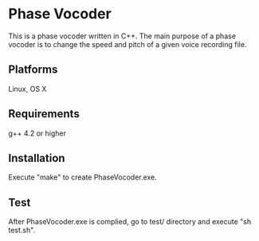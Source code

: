 Phase Vocoder
=============

This is a phase vocoder written in C++. The main purpose of a phase vocoder is to change the speed and pitch of a given voice recording file.

Platforms
---------
Linux, OS X

Requirements
------------
g++ 4.2 or higher

Installation
------------
Execute "make" to create PhaseVocoder.exe.

Test
----
After PhaseVocoder.exe is complied, go to test/ directory and execute "sh test.sh".
